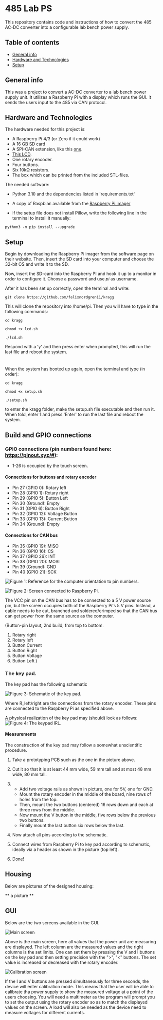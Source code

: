 # 485 Lab PS
This repository contains code and instructions of how to convert the 485 AC-DC converter into a configurable lab bench power supply.

## Table of contents
* [General info](#general-info)
* [Hardware and Technologies](*hardware-and-technologies)
* [Setup](#setup)

## General info

This was a project to convert a AC-DC converter to a lab bench power supply unit. It utilizes a Raspberry Pi with a display which runs the GUI. It sends the users input to the 485 via CAN protocol. 

## Hardware and Technologies
The hardware needed for this project is:

* A Raspberry Pi 4/3 (or Zero if it could work)
* A 16 GB SD card
* A SPI-CAN extension, like this [one](https://www.electrokit.com/produkt/can-bus-modul-mcp2515-tja1050-spi/).
* [This LCD](https://www.electrokit.com/produkt/3-5-tft-display-for-raspberry-pi-med-touch/).
* One rotary encoder.
* Four buttons.
* Six 10kΩ resistors.
* The box which can be printed from the included STL-files.

The needed software:
* Python 3.10 and the dependencies listed in 'requirements.txt'
* A copy of Raspbian available from the [Raspberry Pi imager](https://www.raspberrypi.com/software/)

* If the setup file does not install Pillow, write the following line in the terminal to install it manually:
```
python3 -m pip install --upgrade
```


## Setup

Begin by downloading the Raspberry Pi imager from the software page on their website. Then, insert the SD card into your computer and choose the 32-bit OS and write it to the SD. 

Now, insert the SD-card into the Raspberry PI and hook it up to a monitor in order to configure it. Choose a password and use *pi* as username. 

After it has been set up correctly, open the terminal and write:
```shell
git clone https://github.com/felixnordgren11/kragg
```
This will clone the repository into /home/pi.
Then you will have to type in the following commands:

```shell
cd kragg

chmod +x lcd.sh

./lcd.sh
```
Respond with a 'y' and then press enter when prompted, this will run the last file and reboot the system.
#
When the system has booted up again, open the terminal and type (in order):
```shell
cd kragg

chmod +x setup.sh

./setup.sh
```
to enter the kragg folder, make the setup.sh file executable and then run it. When told, enter 1 and press 'Enter' to run the last file and reboot the system.



## Build and GPIO connections


### GPIO connections (pin numbers found here: https://pinout.xyz/#):
* 1-26 is occupied by the touch screen.

#### Connections for buttons and rotary encoder

* Pin 27 (GPIO 0):  Rotary left
* Pin 28 (GPIO 1):  Rotary right
* Pin 29 (GPIO 5):  Button Left
* Pin 30 (Ground):  Empty
* Pin 31 (GPIO 6):  Button Right
* Pin 32 (GPIO 12): Voltage Button
* Pin 33 (GPIO 13): Current Button
* Pin 34 (Ground):  Empty

#### Connections for CAN bus

* Pin 35 (GPIO 19): MISO
* Pin 36 (GPIO 16): CS
* Pin 37 (GPIO 26): INT
* Pin 38 (GPIO 20): MOSI
* Pin 39 (Ground):  GND
* Pin 40 (GPIO 21): SCK

![Figure 1: Reference for the computer orientation to pin numbers.](pictures/Rspb_Pi_3A+.jpg)

![Figure 2: Screen connected to Raspberry Pi.](pictures/connected_screen.jpg)

The VCC pin on the CAN bus has to be connected to a 5 V power source pin, but the screen occupies both of the Raspberry Pi's 5 V pins. Instead, a cable needs to be cut, branched and soldered/crimped so that the CAN bus can get power from the same source as the computer.

(Button-pin layout, 2nd build, from top to bottom:
1. Rotary right
2. Rotary left
3. Button Current
4. Button Right
5. Button Voltage
6. Button Left
)

### The key pad.

The key pad has the following schematic

![Figure 3: Schematic of the key pad.](pictures/schematic_buttons.png)

Where R_left/right are the connections from the rotary encoder. These pins are connected to the Raspberry Pi as specified above.

A physical realization of the key pad may (should) look as follows:
![Figure 4: The keypad IRL.](pictures/image.jpg)

#### Measurements
The construction of the key pad may follow a somewhat unscientific procedure. 

1. Take a prototyping PCB such as the one in the picture above. 
2. Cut it so that it is at least 44 mm wide, 59 mm tall and at most 48 mm wide, 80 mm tall.

3. 
    * Add two voltage rails as shown in picture, one for 5V, one for GND.
    * Mount the rotary encoder in the middle of the board, nine rows of holes from the top.
    * Then, mount the two buttons (centered) 16 rows down and each at three rows from the middle.
    * Now mount the V button in the middle, five rows below the previous two buttons. 
    * Finally mount the last button six rows below the last.
4. Now attach all pins according to the schematic. 
5. Connect wires from Raspberry Pi to key pad according to schematic, ideally via a header as shown in the picture (top left).
6. Done!

## Housing

Below are pictures of the designed housing:

** a picture **

## GUI
Below are the two screens available in the GUI.

![Main screen](pictures/GUI_main.png)

Above is the main screen, here all values that the power unit are measuring are displayed.
The left column are the measured values and the right columns is the set limits. One can set them by pressing the V and I buttons on the key pad and then setting precision with the ">", "<" buttons. The set value is increased or decreased with the rotary encoder.

![Calibration screen](pictures/GUI_cal.png)

If the I and V buttons are pressed simultaneously for three seconds, the device will enter calibration mode. This means that the user will be able to calibrate tha power supply to show the measured voltage at a point of the users choosing. 
You will need a multimeter as the program will prompt you to set the output using the rotary encoder so as to match the displayed values on the screen. A load will also be needed as the device need to measure voltages for different currents.